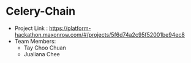 # Celery-Chain
- Project Link : https://platform-hackathon.maxonrow.com/#/projects/5f6d74a2c95f52001be94ec8
- Team Members:
  - Tay Choo Chuan
  - Jualiana Chee
